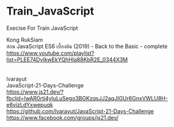 # Train_JavaScript
Execise For Train JavaScript

Kong RukSiam <br>
สอน JavaScript ES6 เบื้องต้น (2019) - Back to the Basic  - complete <br>
https://www.youtube.com/playlist?list=PLEE74DyIkwEkYQhHla88KbR2E_0344X3M <br>
 <br>
 <br>
lvarayut <br>
JavaScript-21-Days-Challenge <br>
https://www.js21.dev/?fbclid=IwAR0rti4yluLuSego3BGKzqsJJ2aqJIGUr6GnxVWLU8H-e6vizLdYxwepuqk <br>
https://github.com/lvarayut/JavaScript-21-Days-Challenge <br>
https://www.facebook.com/groups/js21.dev/ <br>
